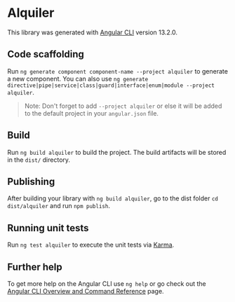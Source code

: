 # Alquiler

This library was generated with [Angular CLI](https://github.com/angular/angular-cli) version 13.2.0.

## Code scaffolding

Run `ng generate component component-name --project alquiler` to generate a new component. You can also use `ng generate directive|pipe|service|class|guard|interface|enum|module --project alquiler`.
> Note: Don't forget to add `--project alquiler` or else it will be added to the default project in your `angular.json` file. 

## Build

Run `ng build alquiler` to build the project. The build artifacts will be stored in the `dist/` directory.

## Publishing

After building your library with `ng build alquiler`, go to the dist folder `cd dist/alquiler` and run `npm publish`.

## Running unit tests

Run `ng test alquiler` to execute the unit tests via [Karma](https://karma-runner.github.io).

## Further help

To get more help on the Angular CLI use `ng help` or go check out the [Angular CLI Overview and Command Reference](https://angular.io/cli) page.
